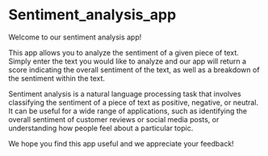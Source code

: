 # Sentiment_analysis_app
Welcome to our sentiment analysis app!

This app allows you to analyze the sentiment of a given piece of text. Simply enter the text you would like to analyze and our app will return a score indicating the overall sentiment of the text, as well as a breakdown of the sentiment within the text.

Sentiment analysis is a natural language processing task that involves classifying the sentiment of a piece of text as positive, negative, or neutral. It can be useful for a wide range of applications, such as identifying the overall sentiment of customer reviews or social media posts, or understanding how people feel about a particular topic.

We hope you find this app useful and we appreciate your feedback!
